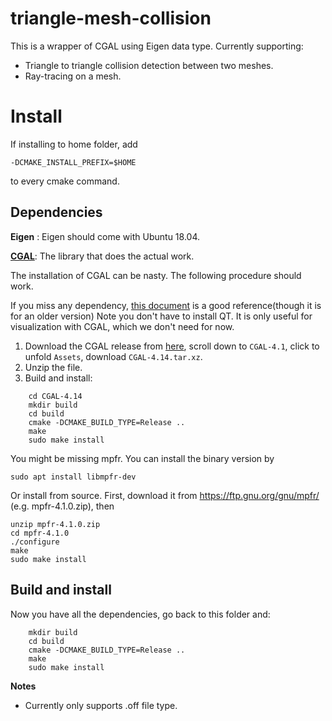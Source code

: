 # triangle-mesh-collision
This is a wrapper of CGAL using Eigen data type. Currently supporting:
- Triangle to triangle collision detection between two meshes.
- Ray-tracing on a mesh.

# Install
If installing to home folder, add
```
-DCMAKE_INSTALL_PREFIX=$HOME
```
to every cmake command.

## Dependencies
**Eigen** : Eigen should come with Ubuntu 18.04.

[**CGAL**](https://github.com/CGAL/cgal): The library that does the actual work.

The installation of CGAL can be nasty. The following procedure should work.

If you miss any dependency, [this document](https://docs.google.com/viewer?a=v&pid=sites&srcid=ZGVmYXVsdGRvbWFpbnxzaW5naHN1a2hyYWp8Z3g6MThiNjRkNjhhMWY0ZjgyYw) is a good reference(though it is for an older version)
Note you don't have to install QT. It is only useful for visualization with CGAL, which we don't need for now.

1. Download the CGAL release from [here](https://github.com/CGAL/cgal/releases), scroll down to `CGAL-4.1`, click to unfold `Assets`, download `CGAL-4.14.tar.xz`.
2. Unzip the file.
2. Build and install:
```
    cd CGAL-4.14
    mkdir build
    cd build
    cmake -DCMAKE_BUILD_TYPE=Release ..
    make
    sudo make install
```

You might be missing mpfr. You can install the binary version by
```
sudo apt install libmpfr-dev
```
Or install from source. First, download it from https://ftp.gnu.org/gnu/mpfr/ (e.g. mpfr-4.1.0.zip), then
```
unzip mpfr-4.1.0.zip
cd mpfr-4.1.0
./configure
make
sudo make install
```

## Build and install
Now you have all the dependencies, go back to this folder and:
```
    mkdir build
    cd build
    cmake -DCMAKE_BUILD_TYPE=Release ..
    make
    sudo make install
```

**Notes**
* Currently only supports .off file type.